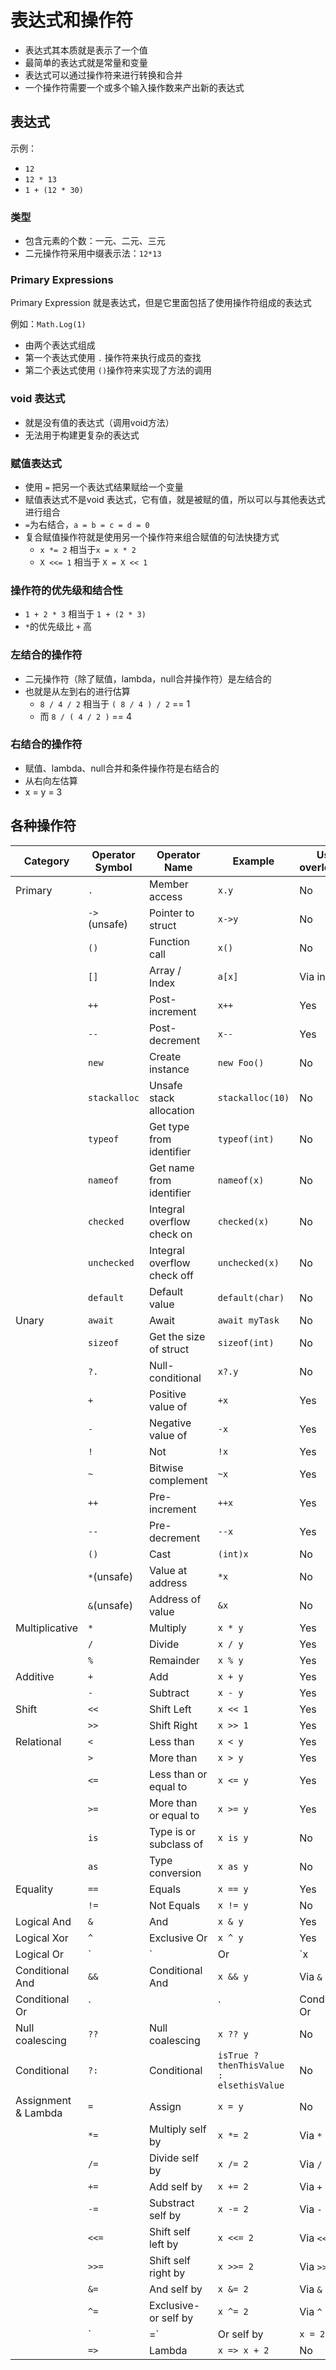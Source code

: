 # 表达式和操作符

- 表达式其本质就是表示了一个值
- 最简单的表达式就是常量和变量
- 表达式可以通过操作符来进行转换和合并
- 一个操作符需要一个或多个输入操作数来产出新的表达式

## 表达式

示例：

- `12`
- `12 * 13`
- `1 + (12 * 30)`

### 类型

- 包含元素的个数：一元、二元、三元
- 二元操作符采用中缀表示法：`12*13`

### Primary Expressions

Primary Expression 就是表达式，但是它里面包括了使用操作符组成的表达式

例如：`Math.Log(1)`

- 由两个表达式组成
- 第一个表达式使用 `.` 操作符来执行成员的查找
- 第二个表达式使用 `()`操作符来实现了方法的调用

### void 表达式

- 就是没有值的表达式（调用void方法）
- 无法用于构建更复杂的表达式

### 赋值表达式

- 使用 `=` 把另一个表达式结果赋给一个变量
- 赋值表达式不是void 表达式，它有值，就是被赋的值，所以可以与其他表达式进行组合
- `=`为右结合，`a = b = c = d = 0`
- 复合赋值操作符就是使用另一个操作符来组合赋值的句法快捷方式
  - `x *= 2` 相当于`x = x * 2`
  - `X <<= 1` 相当于 `X = X << 1`

### 操作符的优先级和结合性

- `1 + 2 * 3`  相当于 `1 + (2 * 3) `
- `*`的优先级比 `+` 高

### 左结合的操作符

- 二元操作符（除了赋值，lambda，null合并操作符）是左结合的
- 也就是从左到右的进行估算
  - `8 / 4 / 2`  相当于 `( 8 / 4 ) / 2` == 1
  - 而 `8 / ( 4 / 2 )` == 4

### 右结合的操作符

- 赋值、lambda、null合并和条件操作符是右结合的
- 从右向左估算
- x = y = 3

## 各种操作符

| Category            | Operator Symbol | Operator Name               | Example                                  | User-overloadable |
| ------------------- | --------------- | --------------------------- | ---------------------------------------- | ----------------- |
| Primary             | `.`             | Member access               | `x.y`                                    | No                |
|                     | `->` (unsafe)   | Pointer to struct           | `x->y`                                   | No                |
|                     | `()`            | Function call               | `x()`                                    | No                |
|                     | `[]`            | Array / Index               | `a[x]`                                   | Via indexer       |
|                     | `++`            | Post-increment              | `x++`                                    | Yes               |
|                     | `--`            | Post-decrement              | `x--`                                    | Yes               |
|                     | `new`           | Create instance             | `new Foo()`                              | No                |
|                     | `stackalloc`    | Unsafe stack allocation     | `stackalloc(10)`                         | No                |
|                     | `typeof`        | Get type from identifier    | `typeof(int)`                            | No                |
|                     | `nameof`        | Get name from identifier    | `nameof(x)`                              | No                |
|                     | `checked`       | Integral overflow check on  | `checked(x)`                             | No                |
|                     | `unchecked`     | Integral overflow check off | `unchecked(x)`                           | No                |
|                     | `default`       | Default value               | `default(char)`                          | No                |
| Unary               | `await`         | Await                       | `await myTask`                           | No                |
|                     | `sizeof`        | Get the size of struct      | `sizeof(int)`                            | No                |
|                     | `?.`            | Null-conditional            | `x?.y`                                   | No                |
|                     | `+`             | Positive value of           | `+x`                                     | Yes               |
|                     | `-`             | Negative value of           | `-x`                                     | Yes               |
|                     | `!`             | Not                         | `!x`                                     | Yes               |
|                     | `~`             | Bitwise complement          | `~x`                                     | Yes               |
|                     | `++`            | Pre-increment               | `++x`                                    | Yes               |
|                     | `--`            | Pre-decrement               | `--x`                                    | Yes               |
|                     | `()`            | Cast                        | `(int)x`                                 | No                |
|                     | `*`(unsafe)     | Value at address            | `*x`                                     | No                |
|                     | `&`(unsafe)     | Address of value            | `&x`                                     | No                |
| Multiplicative      | `*`             | Multiply                    | `x * y`                                  | Yes               |
|                     | `/`             | Divide                      | `x / y`                                  | Yes               |
|                     | `%`             | Remainder                   | `x % y`                                  | Yes               |
| Additive            | `+`             | Add                         | `x + y`                                  | Yes               |
|                     | `-`             | Subtract                    | `x - y`                                  | Yes               |
| Shift               | `<<`            | Shift Left                  | `x << 1`                                 | Yes               |
|                     | `>>`            | Shift Right                 | `x >> 1`                                 | Yes               |
| Relational          | `<`             | Less than                   | `x < y`                                  | Yes               |
|                     | `>`             | More than                   | `x > y`                                  | Yes               |
|                     | `<=`            | Less than or equal to       | `x <= y`                                 | Yes               |
|                     | `>=`            | More than or equal to       | `x >= y`                                 | Yes               |
|                     | `is`            | Type is or subclass of      | `x is y`                                 | No                |
|                     | `as`            | Type conversion             | `x as y`                                 | No                |
| Equality            | `==`            | Equals                      | `x == y`                                 | Yes               |
|                     | `!=`            | Not Equals                  | `x != y`                                 | No                |
| Logical And         | `&`             | And                         | `x & y`                                  | Yes               |
| Logical Xor         | `^`             | Exclusive Or                | `x ^ y`                                  | Yes               |
| Logical Or          | `|`             | Or                          | `x | y`                                  | Yes               |
| Conditional And     | `&&`            | Conditional And             | `x && y`                                 | Via `&`           |
| Conditional Or      | `||`            | Conditional Or              | `x || y`                                 | Via `|`           |
| Null coalescing     | `??`            | Null coalescing             | `x ?? y`                                 | No                |
| Conditional         | `?:`            | Conditional                 | `isTrue ? thenThisValue : elsethisValue` | No                |
| Assignment & Lambda | `=`             | Assign                      | `x = y`                                  | No                |
|                     | `*=`            | Multiply self by            | `x *= 2`                                 | Via `*`           |
|                     | `/=`            | Divide self by              | `x /= 2`                                 | Via `/`           |
|                     | `+=`            | Add self by                 | `x += 2`                                 | Via `+`           |
|                     | `-=`            | Substract self by           | `x -= 2`                                 | Via `-`           |
|                     | `<<=`           | Shift self left by          | `x <<= 2`                                | Via `<<`          |
|                     | `>>=`           | Shift self right by         | `x >>= 2`                                | Via `>>`          |
|                     | `&=`            | And self by                 | `x &= 2`                                 | Via `&`           |
|                     | `^=`            | Exclusive-or self by        | `x ^= 2`                                 | Via `^`           |
|                     | `|=`            | Or self by                  | `x = 2`                                  | Via `!`           |
|                     | `=>`            | Lambda                      | `x => x + 2`                             | No                |

